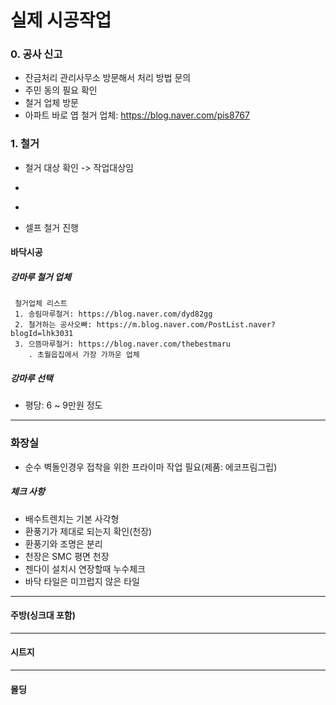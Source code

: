 
# 실제 시공작업

### 0. 공사 신고
* 잔금처리 관리사무소 방문해서 처리 방법 문의
* 주민 동의 필요 확인
* 철거 업체 방문
 * 아파트 바로 엽 철거 업체: https://blog.naver.com/pis8767  

### 1. 철거
* 철거 대상 확인 -> 작업대상임
* ```
* ```
* 셀프 철거 진행



#### 바닥시공
##### 강마루 철거 업체
```
 철거업체 리스트
 1. 송림마루철거: https://blog.naver.com/dyd82gg
 2. 철거하는 공사오빠: https://m.blog.naver.com/PostList.naver?blogId=lhk3031
 3. 으뜸마루철거: https://blog.naver.com/thebestmaru
    . 초월읍집에서 가장 가까운 업체
```
##### 강마루 선택
* 평당: 6 ~ 9만원 정도
--------




### 화장실
* 순수 벽돌인경우 접착을 위한 프라이마 작업 필요(제품: 에코프림그립)


##### 체크 사항
* 배수트렌치는 기본 사각형
* 환풍기가 제대로 되는지 확인(천장)
* 환풍기와 조명은 분리
* 천장은 SMC 평면 천장
* 젠다이 설치시 연장할때 누수체크
* 바닥 타일은 미끄럽지 않은 타일

---------------

#### 주방(싱크대 포함)

--------

#### 시트지

--------

#### 몰딩
